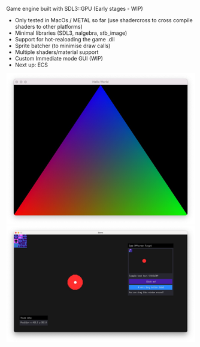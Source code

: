Game engine built with SDL3::GPU (Early stages - WIP)

- Only tested in MacOs / METAL so far (use shadercross to cross compile shaders to other platforms)
- Minimal libraries (SDL3, nalgebra, stb_image)
- Support for hot-realoading the game .dll
- Sprite batcher (to minimise draw calls)
- Multiple shaders/material support 
- Custom Immediate mode GUI (WIP)
- Next up: ECS

![basic triangle](screenshot.jpg)
![demo](demo.jpg)